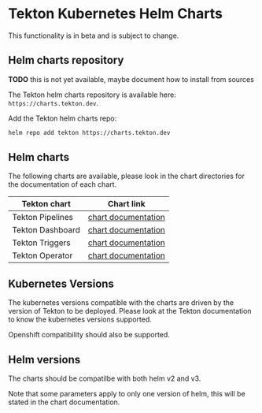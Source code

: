 # Tekton Kubernetes Helm Charts

This functionality is in beta and is subject to change.

## Helm charts repository

**TODO** this is not yet available, maybe document how to install from sources

The Tekton helm charts repository is available here: `https://charts.tekton.dev`.

Add the Tekton helm charts repo:

```bash
helm repo add tekton https://charts.tekton.dev
```

## Helm charts

The following charts are available, please look in the chart directories for the documentation of each chart.

| Tekton chart | Chart link |
|---|---|
| Tekton Pipelines | [chart documentation](./pipeline/README.md) |
| Tekton Dashboard | [chart documentation](./dashboard/README.md) |
| Tekton Triggers | [chart documentation](./triggers/README.md) |
| Tekton Operator | [chart documentation](./operator/README.md) |

## Kubernetes Versions

The kubernetes versions compatible with the charts are driven by the version of Tekton to be deployed.
Please look at the Tekton documentation to know the kubernetes versions supported.

Openshift compatibility should also be supported.

## Helm versions

The charts should be compatilbe with both helm v2 and v3.

Note that some parameters apply to only one version of helm, this will be stated in the chart documentation.
